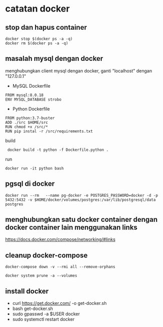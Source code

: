 # catatan docker

stop dan hapus container
------------------------

```
docker stop $(docker ps -a -q)
docker rm $(docker ps -a -q)
```

masalah mysql dengan docker
----------------------------

menghubungkan client mysql dengan docker, ganti "localhost" dengan "127.0.0.1"

- MySQL Dockerfile

```
FROM mysql:8.0.18
ENV MYSQL_DATABASE strobo
```

- Python Dockerfile

```
FROM python:3.7-buster
ADD ./src $HOME/src
RUN chmod +x /src/*
RUN pip instal -r /src/requirements.txt
```

build

```
 docker build -t python -f Dockerfile.python .
```

run 


```
docker run -it python bash
```

pgsql di docker
---------------

```
docker run --rm   --name pg-docker -e POSTGRES_PASSWORD=docker -d -p 5432:5432 -v $HOME/docker/volumes/postgres:/var/lib/postgresql/data  postgres

```

menghubungkan satu docker container dengan docker container lain menggunakan links 
----------------------------------------------------------------------------------

https://docs.docker.com/compose/networking/#links

cleanup docker-compose 
-----------------------

```
docker-compose down -v --rmi all --remove-orphans
```

```
docker system prune -a --volumes
```

install docker
--------------

- curl https://get.docker.com/ -o get-docker.sh
- bash get-docker.sh
- sudo gpasswd -a $USER docker
- sudo systemctl restart docker
